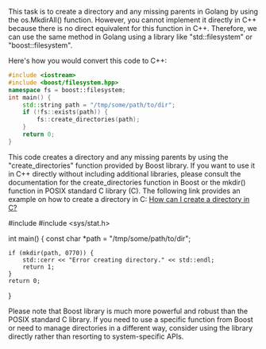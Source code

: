 This task is to create a directory and any missing parents in Golang by using the os.MkdirAll() function. However, you cannot implement it directly in C++ because there is no direct equivalent for this function in C++. Therefore, we can use the same method in Golang using a library like "std::filesystem" or "boost::filesystem".

Here's how you would convert this code to C++:
```cpp
#include <iostream>
#include <boost/filesystem.hpp>
namespace fs = boost::filesystem;
int main() {
    std::string path = "/tmp/some/path/to/dir";
    if (!fs::exists(path)) {
        fs::create_directories(path);
    }
    return 0;
}
```

This code creates a directory and any missing parents by using the "create_directories" function provided by Boost library. If you want to use it in C++ directly without including additional libraries, please consult the documentation for the create_directories function in Boost or the mkdir() function in POSIX standard C library (C). The following link provides an example on how to create a directory in C: [How can I create a directory in C?](https://stackoverflow.com/questions/2300684/how-can-i-create-a-directory-in-c)

#include <iostream> 
#include <sys/stat.h> 

int main() { 
    const char *path = "/tmp/some/path/to/dir"; 

    if (mkdir(path, 0770)) {
        std::cerr << "Error creating directory." << std::endl; 
        return 1; 
    }
    return 0; 
}

Please note that Boost library is much more powerful and robust than the POSIX standard C library. If you need to use a specific function from Boost or need to manage directories in a different way, consider using the library directly rather than resorting to system-specific APIs.
